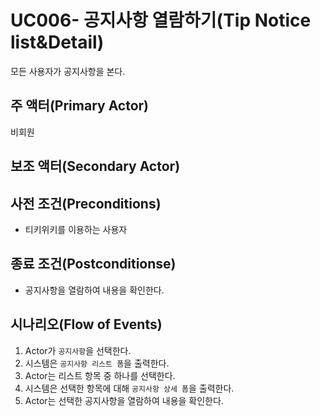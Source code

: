 # UC006- 공지사항 열람하기(Tip Notice list&Detail)
모든 사용자가 공지사항을 본다.

## 주 액터(Primary Actor)
비회원

## 보조 액터(Secondary Actor)

## 사전 조건(Preconditions)
- 티키위키를 이용하는 사용자

## 종료 조건(Postconditionse)
- 공지사항을 열람하여 내용을 확인한다.

## 시나리오(Flow of Events)
1. Actor가 `공지사항`을 선택한다.
2. 시스템은 `공지사항 리스트 폼`을 출력한다.
3. Actor는 리스트 항목 중 하나를 선택한다.
4. 시스템은 선택한 항목에 대해 `공지사항 상세 폼`을 출력한다.
5. Actor는 선택한 공지사항을 열람하여 내용을 확인한다.


